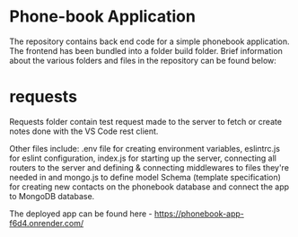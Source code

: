 # Phone-book Application

The repository contains back end code for a simple phonebook application. The frontend has been bundled into a folder build folder. Brief information about the various folders and files in the repository can be found below:

# requests

Requests folder contain test request made to the server to fetch or create notes done with the VS Code rest client.

Other files include: .env file for creating environment variables, eslintrc.js for eslint configuration, index.js for starting up the server, connecting all routers to the server and defining & connecting middlewares to files they're needed in and mongo.js to define model Schema (template specification) for creating new contacts on the phonebook database and connect the app to MongoDB database.

The deployed app can be found here - https://phonebook-app-f6d4.onrender.com/
